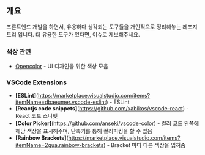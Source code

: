 ## 개요
프론트엔드 개발을 하면서, 유용하다 생각되는 도구들을 개인적으로 정리해놓는 레포지토리 입니다. 더 유용한 도구가 있다면, 이슈로 제보해주세요.

### 색상 관련
* [Opencolor](https://yeun.github.io/open-color/) - UI 디자인을 위한 색상 모음

### VSCode Extensions
* **[ESLint]**(https://marketplace.visualstudio.com/items?itemName=dbaeumer.vscode-eslint) - ESLint
* **[Reactjs code snippets]**(https://github.com/xabikos/vscode-react) - React 코드 스니펫
* **[Color Picker]**(https://github.com/anseki/vscode-color) - 컬러 코드 왼쪽에 해당 색상을 표시해주며, 단축키를 통해 컬러피킹을 할 수 있음
* **[Rainbow Brackets]**(https://marketplace.visualstudio.com/items?itemName=2gua.rainbow-brackets) - Bracket 마다 다른 색상을 입혀줌
